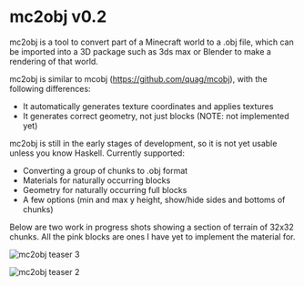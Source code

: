 mc2obj v0.2
===========

mc2obj is a tool to convert part of a Minecraft world to a .obj file, which
can be imported into a 3D package such as 3ds max or Blender to make a
rendering of that world.

mc2obj is similar to mcobj (https://github.com/quag/mcobj), with the following
differences:

* It automatically generates texture coordinates and applies textures
* It generates correct geometry, not just blocks (NOTE: not implemented yet)

mc2obj is still in the early stages of development, so it is not yet usable
unless you know Haskell. Currently supported:

* Converting a group of chunks to .obj format
* Materials for naturally occurring blocks
* Geometry for naturally occurring full blocks
* A few options (min and max y height, show/hide sides and bottoms of chunks)

Below are two work in progress shots showing a section of terrain of 32x32
chunks. All the pink blocks are ones I have yet to implement the material for.

![mc2obj teaser 3](http://3.bp.blogspot.com/-W-140s7T_qk/TlQ1mxWPHLI/AAAAAAAAASM/GTOqD58Kqqk/s640/hmcobj3.jpg "mc2obj teaser3")

![mc2obj teaser 2](http://4.bp.blogspot.com/-r-YzJHGxzNY/TlQ1fo_M9LI/AAAAAAAAASI/5hxsklnCm8Y/s640/hmcobj2.jpg "mc2obj teaser2")